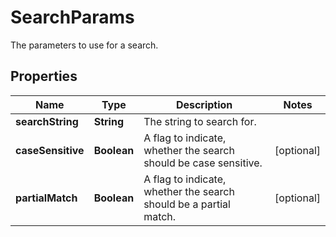 

# SearchParams

The parameters to use for a search.
## Properties

Name | Type | Description | Notes
------------ | ------------- | ------------- | -------------
**searchString** | **String** | The string to search for. | 
**caseSensitive** | **Boolean** | A flag to indicate, whether the search should be case sensitive. |  [optional]
**partialMatch** | **Boolean** | A flag to indicate, whether the search should be a partial match. |  [optional]



